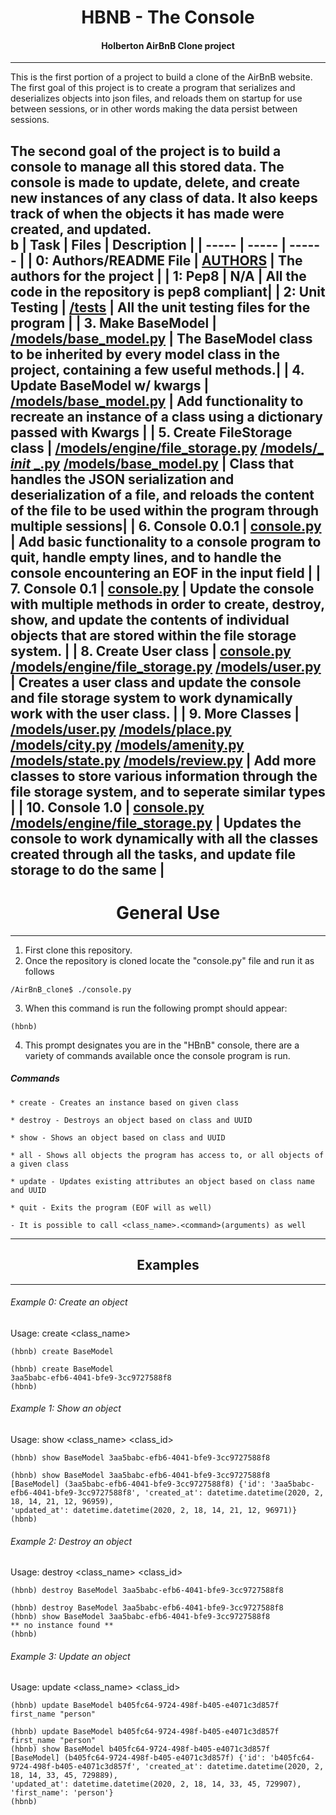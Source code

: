 <center> <h1>HBNB - The Console</h1> </center>
<center> <h4>Holberton AirBnB Clone project</h4> </center>

----
This is the first portion of a project to build a clone of the AirBnB website. The first goal of this project is to create a program that serializes and deserializes objects into json files, and reloads them on startup for use between sessions, or in other words making the data persist between sessions.

The second goal of the project is to build a console to manage all this stored data. The console is made to update, delete, and create new instances of any class of data. It also keeps track of when the objects it has made were created, and updated.
<br>b
| Task | Files | Description |
| ----- | ----- | ------ |
| 0: Authors/README File | [AUTHORS](https://github.com/Briankosgei/AirBnB_clone/blob/dev/AUTHORS) | The authors for the project |
| 1: Pep8 | N/A | All the code in the repository is pep8 compliant|
| 2: Unit Testing | [/tests](https://github.com/Briankosgei/AirBnB_clone/tree/dev/tests) | All the unit testing files for the program |
| 3. Make BaseModel | [/models/base_model.py](https://github.com/Briankosgei/AirBnB_clone/blob/dev/models/base_model.py) | The BaseModel class to be inherited by every model class in the project, containing a few useful methods.|
| 4. Update BaseModel w/ kwargs | [/models/base_model.py](https://github.com/Briankosgei/AirBnB_clone/blob/dev/models/base_model.py) | Add functionality to recreate an instance of a class using a dictionary passed with Kwargs |
| 5. Create FileStorage class | [/models/engine/file_storage.py](https://github.com/Briankosgei/AirBnB_clone/blob/dev/models/engine/file_storage.py) [/models/_ _init_ _.py](https://github.com/Briankosgei/AirBnB_clone/blob/dev/models/__init__.py) [/models/base_model.py](https://github.com/Briankosgei/AirBnB_clone/blob/dev/models/base_model.py) | Class that handles the JSON serialization and deserialization of a file, and reloads the content of the file to be used within the program through multiple sessions|
| 6. Console 0.0.1 | [console.py](https://github.com/Briankosgei/AirBnB_clone/blob/dev/console.py) | Add basic functionality to a console program to quit, handle empty lines, and to handle the console encountering an EOF in the input field |
| 7. Console 0.1 | [console.py](https://github.com/Briankosgei/AirBnB_clone/blob/dev/console.py) | Update the console with multiple methods in order to create, destroy, show, and update the contents of individual objects that are stored within the file storage system. |
| 8. Create User class | [console.py](https://github.com/Briankosgei/AirBnB_clone/blob/dev/console.py) [/models/engine/file_storage.py](https://github.com/Briankosgei/AirBnB_clone/blob/dev/models/engine/file_storage.py) [/models/user.py](https://github.com/Briankosgei/AirBnB_clone/blob/dev/models/user.py) | Creates a user class and update the console and file storage system to work dynamically work with the user class. |
| 9. More Classes | [/models/user.py](https://github.com/Briankosgei/AirBnB_clone/blob/dev/models/user.py) [/models/place.py](https://github.com/Briankosgei/AirBnB_clone/blob/dev/models/place.py) [/models/city.py](https://github.com/Briankosgei/AirBnB_clone/blob/dev/models/city.py) [/models/amenity.py](https://github.com/Briankosgei/AirBnB_clone/blob/dev/models/amenity.py) [/models/state.py](https://github.com/Briankosgei/AirBnB_clone/blob/dev/models/state.py) [/models/review.py](https://github.com/Briankosgei/AirBnB_clone/blob/dev/models/review.py) | Add more classes to store various information through the file storage system, and to seperate similar types |
| 10. Console 1.0 | [console.py](https://github.com/Briankosgei/AirBnB_clone/blob/dev/console.py) [/models/engine/file_storage.py](https://github.com/Briankosgei/AirBnB_clone/blob/dev/models/engine/file_storage.py) | Updates the console to work dynamically with all the classes created through all the tasks, and update file storage to do the same |
----
<center> <h1>General Use</h1> </center>

----
1. First clone this repository.
2. Once the repository is cloned locate the "console.py" file and run it as follows
```
/AirBnB_clone$ ./console.py
```
3. When this command is run the following prompt should appear:
```
(hbnb)
```
4. This prompt designates you are in the "HBnB" console, there are a variety of commands available once the console program is run.

##### Commands
    * create - Creates an instance based on given class

    * destroy - Destroys an object based on class and UUID

    * show - Shows an object based on class and UUID

    * all - Shows all objects the program has access to, or all objects of a given class

    * update - Updates existing attributes an object based on class name and UUID

    * quit - Exits the program (EOF will as well)

    - It is possible to call <class_name>.<command>(arguments) as well
----
<center> <h2>Examples</h2> </center>

----
###### Example 0: Create an object
Usage: create <class_name>
```
(hbnb) create BaseModel
```
```
(hbnb) create BaseModel
3aa5babc-efb6-4041-bfe9-3cc9727588f8
(hbnb)                   
```
###### Example 1: Show an object
Usage: show <class_name> <class_id>
```
(hbnb) show BaseModel 3aa5babc-efb6-4041-bfe9-3cc9727588f8
```
```
(hbnb) show BaseModel 3aa5babc-efb6-4041-bfe9-3cc9727588f8
[BaseModel] (3aa5babc-efb6-4041-bfe9-3cc9727588f8) {'id': '3aa5babc-efb6-4041-bfe9-3cc9727588f8', 'created_at': datetime.datetime(2020, 2, 18, 14, 21, 12, 96959), 
'updated_at': datetime.datetime(2020, 2, 18, 14, 21, 12, 96971)}
(hbnb)  
```
###### Example 2: Destroy an object
Usage: destroy <class_name> <class_id>
```
(hbnb) destroy BaseModel 3aa5babc-efb6-4041-bfe9-3cc9727588f8
```
```
(hbnb) destroy BaseModel 3aa5babc-efb6-4041-bfe9-3cc9727588f8
(hbnb) show BaseModel 3aa5babc-efb6-4041-bfe9-3cc9727588f8
** no instance found **
(hbnb)   
```
###### Example 3: Update an object
Usage: update <class_name> <class_id>
```
(hbnb) update BaseModel b405fc64-9724-498f-b405-e4071c3d857f first_name "person"
```
```
(hbnb) update BaseModel b405fc64-9724-498f-b405-e4071c3d857f first_name "person"
(hbnb) show BaseModel b405fc64-9724-498f-b405-e4071c3d857f
[BaseModel] (b405fc64-9724-498f-b405-e4071c3d857f) {'id': 'b405fc64-9724-498f-b405-e4071c3d857f', 'created_at': datetime.datetime(2020, 2, 18, 14, 33, 45, 729889), 
'updated_at': datetime.datetime(2020, 2, 18, 14, 33, 45, 729907), 'first_name': 'person'}
(hbnb)
```
